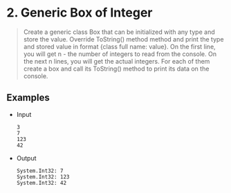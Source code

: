 <h1>2.	Generic Box of Integer</h1>

>Create a generic class Box that can be initialized with any type and store the value.
 Override ToString() method method and print the type and stored value in format
  {class full name: value}. On the first line, you will get n - the number of integers
   to read from the console. On the next n lines, you will get the actual integers.
    For each of them create a box and call its ToString() method to print its data on
     the console.

<h2>Examples</h2>

* Input

      3
      7
      123
      42

* Output

      System.Int32: 7
      System.Int32: 123
      System.Int32: 42    
